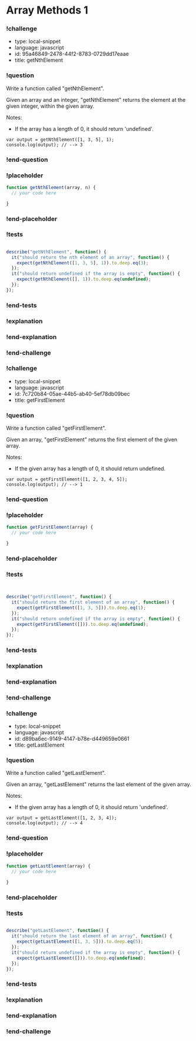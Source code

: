 # Array Methods 1

### !challenge

* type: local-snippet
* language: javascript
* id: 95a46849-2478-44f2-8783-0729dd17eaae
* title: getNthElement

### !question

Write a function called "getNthElement".

Given an array and an integer, "getNthElement" returns the element at the given integer, within the given array.

Notes:
* If the array has a length of 0, it should return 'undefined'.

```
var output = getNthElement([1, 3, 5], 1);
console.log(output); // --> 3
```

### !end-question

### !placeholder

```js
function getNthElement(array, n) {
  // your code here

}
```

### !end-placeholder

### !tests

```js

describe("getNthElement", function() {
  it("should return the nth element of an array", function() {
    expect(getNthElement([1, 3, 5], 1)).to.deep.eq(3);
  });
  it("should return undefined if the array is empty", function() {
    expect(getNthElement([], 1)).to.deep.eq(undefined);
  });
});

```

### !end-tests

### !explanation

### !end-explanation

### !end-challenge

### !challenge

* type: local-snippet
* language: javascript
* id: 7c720b84-05ae-44b5-ab40-5ef78db09bec
* title: getFirstElement

### !question

Write a function called "getFirstElement".

Given an array, "getFirstElement" returns the first element of the given array.

Notes:
* If the given array has a length of 0, it should return undefined.

```
var output = getFirstElement([1, 2, 3, 4, 5]);
console.log(output); // --> 1
```

### !end-question

### !placeholder

```js
function getFirstElement(array) {
  // your code here

}
```

### !end-placeholder

### !tests

```js


describe("getFirstElement", function() {
  it("should return the first element of an array", function() {
    expect(getFirstElement([1, 3, 5])).to.deep.eq(1);
  });
  it("should return undefined if the array is empty", function() {
    expect(getFirstElement([])).to.deep.eq(undefined);
  });
});

```

### !end-tests

### !explanation

### !end-explanation

### !end-challenge

### !challenge

* type: local-snippet
* language: javascript
* id: d89ba6ec-9149-4147-b78e-d449659e0661
* title: getLastElement

### !question

Write a function called "getLastElement".

Given an array, "getLastElement" returns the last element of the given array.

Notes:
* If the given array has a length of 0, it should return 'undefined'.

```
var output = getLastElement([1, 2, 3, 4]);
console.log(output); // --> 4
```

### !end-question

### !placeholder

```js
function getLastElement(array) {
  // your code here
  
}

```

### !end-placeholder

### !tests

```js

describe("getLastElement", function() {
  it("should return the last element of an array", function() {
    expect(getLastElement([1, 3, 5])).to.deep.eq(5);
  });
  it("should return undefined if the array is empty", function() {
    expect(getLastElement([])).to.deep.eq(undefined);
  });
});

```

### !end-tests

### !explanation

### !end-explanation

### !end-challenge
